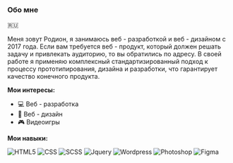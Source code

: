 ### Обо мне
:ru:

Меня зовут Родион, я занимаюсь веб - разработкой и веб - дизайном с 2017 года. Если вам требуется веб - продукт, который должен решать задачу и привлекать аудиторию, то вы обратились по адресу. В своей работе я применяю комплексный стандартизированный подход к процессу прототипирования, дизайна и разработки, что гарантирует качество конечного продукта.

**Мои интересы:**
- 💻 Веб - разработка
- 🎨 Веб - дизайн
- 🎮 Видеоигры

**Мои навыки:**

![HTML5](https://img.shields.io/badge/-Html5-orange)
![CSS](https://img.shields.io/badge/-Css-blue)
![SCSS](https://img.shields.io/badge/-Scss-c76494)
![Jquery](https://img.shields.io/badge/-Jquery-0268ae)
![Wordpress](https://img.shields.io/badge/-Wordpress-1a749d)
![Photoshop](https://img.shields.io/badge/-Photoshop-001833)
![Figma](https://img.shields.io/badge/-Figma-02d084)
